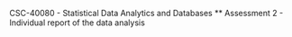 CSC-40080 - Statistical Data Analytics and Databases 
** Assessment 2 - Individual report of the data analysis 
